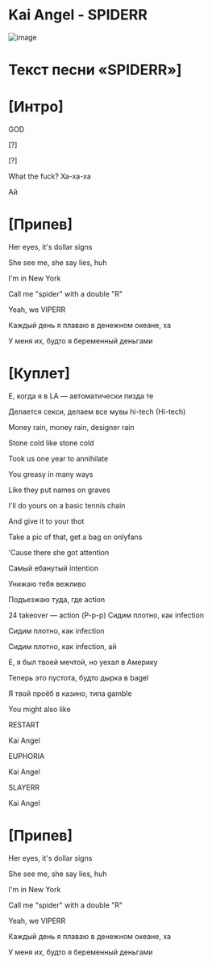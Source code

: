 # Kai Angel - SPIDERR


![image](https://github.com/Blaskowitz14/PlanerSira/assets/161132837/8df62846-025c-4846-b460-5fa6d98c5380)


# Текст песни «SPIDERR»]


# [Интро]

GOD

[?]

[?]

What the fuck? Ха-ха-ха

Ай


# [Припев]

Her eyes, it's dollar signs

She see me, she say lies, huh

I'm in New York

Call me "spider" with a double "R"

Yeah, we VIPERR

Каждый день я плаваю в денежном океане, ха

У меня их, будто я беременный деньгами


# [Куплет]

Е, когда я в LA — автоматически пизда те

Делается секси, делаем все мувы hi-tech (Hi-tech)

Money rain, money rain, designer rain

Stone cold like stone cold

Took us one year to annihilate

You greasy in many ways

Like they put names on graves

I'll do yours on a basic tennis chain

And give it to your thot

Take a pic of that, get a bag on onlyfans

'Cause there she got attention

Самый ебанутый intention

Унижаю тебя вежливо

Подъезжаю туда, где action


24 takeovеr — action (Р-р-р)
Сидим плотно, как infection

Сидим плотно, как infection

Сидим плотно, как infection, ай

Е, я был твоей мечтой, но уехал в Америку

Теперь это пустота, будто дырка в bagеl

Я твой проёб в казино, типа gamble

You might also like

RESTART

Kai Angel

EUPHORIA

Kai Angel

SLAYERR

Kai Angel


# [Припев]

Her eyes, it's dollar signs

She see me, she say lies, huh

I'm in New York

Call me "spider" with a double "R"

Yeah, we VIPERR

Каждый день я плаваю в денежном океане, ха

У меня их, будто я беременный деньгами

